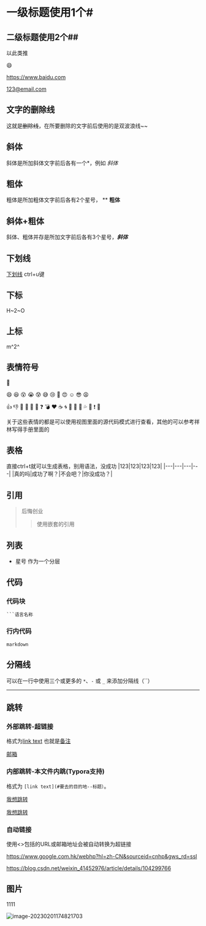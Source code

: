 # 一级标题使用1个#

## 二级标题使用2个##

以此类推

:smile:

<https://www.baidu.com>

<123@email.com>

## 文字的删除线

这就是~~删除线~~，在所要删除的文字前后使用的是双波浪线~~

## 斜体

斜体是所加斜体文字前后各有一个*，例如 *斜体*

## 粗体

粗体是所加粗体文字前后各有2个星号，  **  **粗体**

## 斜体+粗体

斜体、粗体并存是所加文字前后各有3个星号，***斜体***

## 下划线

<u>下划线</u>               ctrl+u键

## 下标

H~2~O

## 上标

m^2^

## 表情符号

:white_flower:

:smile: :laughing: :dizzy_face: :sob: :cold_sweat: :sweat_smile:  :cry: :triumph: :heart_eyes: :relaxed: :sunglasses: :weary:

:+1: :-1: :100: :clap: :bell: :gift: :question: :bomb: :heart: :coffee: :cyclone: :bow: :kiss: :pray: :sweat_drops: :hankey: :exclamation: :anger:

关于这些表情的都是可以使用视图里面的源代码模式进行查看，其他的可以参考祥林写得手册里面的

## 表格

直接ctrl+t就可以生成表格，别用语法，没成功
|123|123|123|123|
|---|---|---|---|
|真的吗|成功了啊？|不会吧？|你没成功？|

## 引用

> 后悔创业
>
> > 使用嵌套的引用

## 列表

* 星号 作为一个分层

## 代码

### 代码块

```python
```语言名称
```

### 行内代码

`markdown`

## 分隔线

可以在一行中使用三个或更多的 `*`、`-` 或 `_` 来添加分隔线（``）

***

## 跳转

### 外部跳转-超链接

格式为[link text](link) 也就是[备注](链接)

[邮箱](https://search.bilibili.com/all?keyword=typora%E4%BD%BF%E7%94%A8+%E6%95%99%E7%A8%8B&from_source=webtop_search&spm_id_from=333.1007&search_source=2)

### 内部跳转-本文件内跳(Typora支持)

格式为 `[link text](#要去的目的地--标题）`。

[我想跳转](#饼图(pie))

[我想跳转](#饼图（Pie）)

### 自动链接

使用<>包括的URL或邮箱地址会被自动转换为超链接

<https://www.google.com.hk/webhp?hl=zh-CN&sourceid=cnhp&gws_rd=ssl>

<https://blog.csdn.net/weixin_41452976/article/details/104299766>

## 图片



1111

![image-20230201174821703](https://cdn.jsdelivr.net/gh/lwlBCI/Picgoo/testimage-20230201174821703.png)



